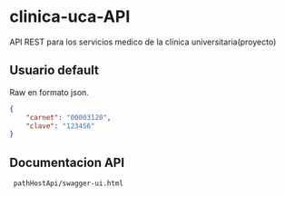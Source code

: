 # clinica-uca-API
API REST para los servicios medico de la clínica universitaria(proyecto)

## Usuario default
Raw en formato json.

```json
{
    "carnet": "00003120",
    "clave": "123456"
}
```

## Documentacion API
```
 pathHostApi/swagger-ui.html
```
